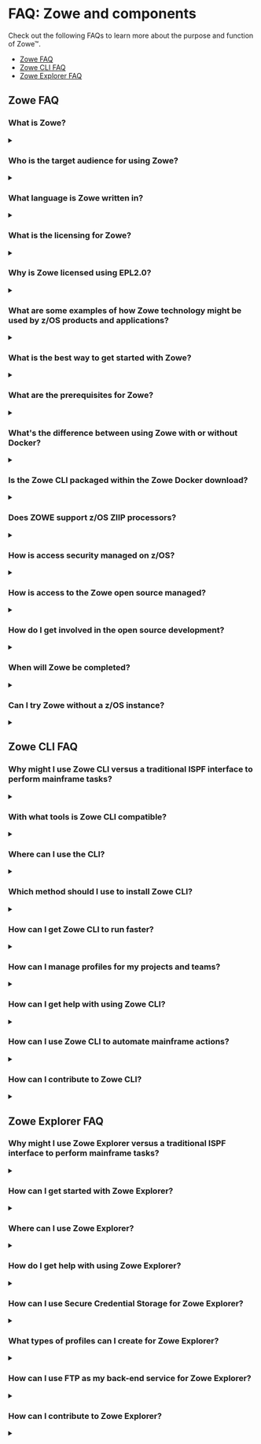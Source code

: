 # FAQ: Zowe and components

Check out the following FAQs to learn more about the purpose and function of Zowe&trade;.

- [Zowe FAQ](#zowe-faq)
- [Zowe CLI FAQ](#zowe-cli-faq)
- [Zowe Explorer FAQ](#zowe-explorer-faq)

## Zowe FAQ

### What is Zowe?

<details class="zowe-faq">

<summary></summary>

Zowe is an open source project within the [Open Mainframe Project](https://www.openmainframeproject.org/) that is part of [The Linux Foundation](https://www.linuxfoundation.org). The Zowe project provides modern software interfaces on IBM z/OS to address the needs of a variety of modern users. These interfaces include a new web graphical user interface, a script-able command-line interface, extensions to existing REST APIs, and new REST APIs on z/OS.

</details>

### Who is the target audience for using Zowe?

<details class="zowe-faq">

<summary></summary>

Zowe technology can be used by a variety of mainframe IT and non-IT professionals. The target audience is primarily application developers and system programmers, but the Zowe Application Framework is the basis for developing web browser interactions with z/OS that can be used by anyone.

</details>

### What language is Zowe written in?

<details class="zowe-faq">

<summary></summary>

Zowe consists of several components. The primary languages are Java and JavaScript. Zowe CLI and Desktop are written in TypeScript. ZSS is written in C, while the cross memory server is written in metal C.

</details>

### What is the licensing for Zowe?

<details class="zowe-faq">

<summary></summary>

Zowe source code is licensed under EPL2.0. For license text click [here](https://www.eclipse.org/org/documents/epl-2.0/EPL-2.0.txt) and for additional information click [here](https://www.eclipse.org/legal/epl-2.0/faq.php).

In the simplest terms (taken from the FAQs above) - "...if you have modified EPL-2.0 licensed source code and you distribute that code or binaries built from that code outside your company, you must make the source code available under the EPL-2.0."

</details>

### Why is Zowe licensed using EPL2.0?

<details class="zowe-faq">

<summary></summary>

The Open Mainframe Project wants to encourage adoption and innovation, and also let the community share new source code across the Zowe ecosystem. The open source code can be used by anyone, provided that they adhere to the licensing terms.

</details>


### What are some examples of how Zowe technology might be used by z/OS products and applications?

<details class="zowe-faq">

<summary></summary>

The Zowe Desktop (web user interface) can be used in many ways, such as to provide custom graphical dashboards that monitor data for z/OS products and applications.

Zowe CLI can also be used in many ways, such as for simple job submission, data set manipulation, or for writing complex scripts for use in mainframe-based DevOps pipelines.

The increased capabilities of RESTful APIs on z/OS allows APIs to be used in programmable ways to interact with z/OS services.

</details>


### What is the best way to get started with Zowe?

<details class="zowe-faq">

<summary></summary>

Zowe provides a convenience build that includes the components released-to-date, as well as IP being considered for contribution, in an easy to install package on [Zowe.org](https://zowe.org). The convenience build can be easily installed and the Zowe capabilities seen in action.

To install the complete Zowe solution, see [Installing Zowe](../user-guide/installandconfig.md).

To get up and running with the Zowe CLI component quickly, see [Zowe CLI quick start](cli-getting-started.md).

</details>


### What are the prerequisites for Zowe?

<details class="zowe-faq">

<summary></summary>

Prerequisites vary by component used, but in most cases the primary prerequisites are Java and NodeJS on z/OS and the z/OS Management Facility enabled and configured. For a complete list of software requirements listed by component, see [System requirements for z/OS components](../user-guide/systemrequirements-zos.md) and [System requirements for Zowe CLI](../user-guide/systemrequirements-cli.md).

</details>

### What's the difference between using Zowe with or without Docker?  

<Badge text="Technical Preview"/>

<details class="zowe-faq">

<summary></summary>

Docker is a download option for Zowe that allows you to run certain Zowe server components outside of z/OS.
The Docker image contains the Zowe components that do not have the requirement of having to run on z/OS: The App server, API Mediation Layer, and the USS/MVS/JES Explorers.

Configurating components with Docker is similar to the procedures you would follow without Docker, however tasks such as installation and running with Docker are a bit different, as these tasks become Linux oriented, rather than utilizing Jobs and STCs.

**NOTE:** z/OS is still required when using the Docker image. Depending on which components of Zowe you use, you'll still need to set up z/OS Management Facility as well as Zowe's ZSS and Cross memory servers.

</details>

### Is the Zowe CLI packaged within the Zowe Docker download?  

<Badge text="Technical Preview"/>

<details class="zowe-faq">

<summary></summary>

At this time, the Docker image referred to in this documentation contains only Zowe server components. It is possible to make a Docker image that contains the Zowe CLI, so additional Zowe content, such as the CLI, may have Docker as a distribution option later. 

If you are interested in improvements such as this one, please be sure to express that interest to the Zowe community!

</details>

### Does ZOWE support z/OS ZIIP processors?

<details class="zowe-faq">

<summary></summary>

Only the parts of Zowe that involve Java code are ZIIP enabled. The API Mediation Layer composed of the API Gateway, Discovery and Catalog servers along with any Java-based services that work with them such as the Jobs and Datasets servers are ZIIP enabled. Also, the CLI and VSCode Explorer make large use of z/OSMF, which is Java so they are ZIIP enabled as well. More details on portions of Zowe which are Java (ZIIP) enabled can be found [here](https://docs.zowe.org/stable/getting-started/zowe-architecture#zowe-architecture).

This leaves C and NodeJS code which are not ZIIP enabled, BUT, we have a [tech preview](https://www.zowe.org/download.html) available currently that allows execution of Java as well as NodeJS code, on Linux or zLinux via Docker. With the tech preview, only the C code remains on z/OS, which is not ZIIP enabled.

</details>

### How is access security managed on z/OS?

<details class="zowe-faq">

<summary></summary>

Zowe components use typical z/OS System authorization facility (SAF) calls for security.

</details>


### How is access to the Zowe open source managed?

<details class="zowe-faq">

<summary></summary>

The source code for Zowe is maintained on an Open Mainframe Project GitHub server. Everyone has read access. "Committers" on the project have authority to alter the source code to make fixes or enhancements. A list of Committers is documented in [Committers to the Zowe project](https://github.com/zowe/community/blob/master/COMMITTERS.md).

</details>


### How do I get involved in the open source development?

<details class="zowe-faq">

<summary></summary>

The best way to get started is to join a [Zowe Slack channel](https://slack.openmainframeproject.org/) and/or email distribution list and begin learning about the current capabilities, then contribute to future development.

For more information about emailing lists, community calendar, meeting minutes, and more, see the [Zowe Community](https://github.com/zowe/community/blob/master/README.md) GitHub repo.

For information and tutorials about extending Zowe with a new plug-in or application, see [Extending](../extend/extend-apiml/onboard-overview.md) on Zowe Docs.

</details>


### When will Zowe be completed?

<details class="zowe-faq">

<summary></summary>

Zowe will continue to evolve in the coming years based on new ideas and new contributions from a growing community.

</details>


### Can I try Zowe without a z/OS instance?

<details class="zowe-faq">

<summary></summary>

IBM has contributed a free hands-on tutorial for Zowe. Visit the [Zowe Tutorial page](https://developer.ibm.com/tutorials/zowe-step-by-step-tutorial/) to learn about adding new applications to the Zowe Desktop and and how to enable communication with other Zowe components.

The Zowe community is also currently working to provide a vendor-neutral site for an open z/OS build and sandbox environment.

Zowe is also compatible with IBM z/OSMF Lite for non-production use. For more information, see [Configuring z/OSMF Lite](../user-guide/systemrequirements-zosmf-lite.md) on Zowe Docs.

</details>


## Zowe CLI FAQ

### Why might I use Zowe CLI versus a traditional ISPF interface to perform mainframe tasks?

<details class="zowe-faq">

<summary></summary>

For developers new to the mainframe, command-line interfaces might be more familiar than an ISPF interface. Zowe CLI lets developers be productive from day-one by using familiar tools. Zowe CLI also lets developers write scripts that automate a sequence of mainframe actions. The scripts can then be executed from off-platform automation tools such as Jenkins automation server, or manually during development.

</details>


### With what tools is Zowe CLI compatible?

<details class="zowe-faq">

<summary></summary>

Zowe CLI is very flexible; developers can integrate with modern tools that work best for them. It can work in conjunction with popular build and testing tools such as Gulp, Gradle, Mocha, and Junit. Zowe CLI runs on a variety of operating systems, including Windows, macOS, and Linux. Zowe CLI scripts can be abstracted into automation tools such as Jenkins and TravisCI.

</details>

### Where can I use the CLI?

<details class="zowe-faq">

<summary></summary>

| **Usage Scenario**    | **Example**  |
|------------------------------------------------------|--------------------------------------------------------------------------------------------------------------------------------------------------------------------|
| Interactive use, in a command prompt or bash terminal. | Perform one-off tasks such as submitting a batch job.                                                            |
| Interactive use, in an IDE terminal                    | Download a data set, make local changes in your editor, then upload the changed dataset back to the mainframe.                                  |
| Scripting, to simplify repetitive tasks         | Write a shell script that submits a job, waits for the job to complete, then returns the output.                |
| Scripting, for use in automated pipelines       | Add a script to your Jenkins (or other automation tool) pipeline to move artifacts from a mainframe development system to a test system. |

</details>

### Which method should I use to install Zowe CLI?

<details class="zowe-faq">

<summary></summary>

You can install Zowe CLI using the following methods:

- **Local package installation:** The local package method lets you install Zowe CLI from a zipped file that contains the core application and all plug-ins. When you use the local package method, you can install Zowe CLI in an offline environment. We recommend that you download the package and distribute it internally if your site does not have internet access.

- **Online NPM registry:** The online NPM (Node Package Manager) registry method unpacks all of the files that are necessary to install Zowe CLI using the command line. When you use the online registry method, you need an internet connection to install Zowe CLI

</details>


### How can I get Zowe CLI to run faster?

<details class="zowe-faq">

<summary></summary>

- Zowe CLI runs significantly faster when you run it in daemon mode. Daemon mode significantly improves the performance of Zowe CLI commands by running Zowe CLI as a persistent background process. For more information, see [Using daemon mode](../user-guide/cli-using-using-daemon-mode.md).

</details>

### How can I manage profiles for my projects and teams?

<details class="zowe-faq">

<summary></summary>

- Zowe CLI V2 introduces **team** profiles. Using team profiles helps to improve the initial setup of Zowe CLI by making service connection details easier to share and easier to store within projects. For more information, see [Configuring team profiles](../user-guide/cli-using-configuring-global-profiles.md).

</details>

### How can I get help with using Zowe CLI?

<details class="zowe-faq">

<summary></summary>

- You can get help for any command, action, or option in Zowe CLI by issuing the command 'zowe --help'.
- For information about the available commands in Zowe CLI, see [Command Groups](../user-guide/cli-usingcli.md#understanding-core-command-groups).
- If you have questions, the [Zowe Slack space](https://openmainframeproject.slack.com/) is the place to ask our community!

</details>

### How can I use Zowe CLI to automate mainframe actions?

<details class="zowe-faq">

<summary></summary>

- You can automate a sequence of Zowe CLI commands by writing bash scripts. You can then run your scripts in an automation server such as Jenkins. For example, you might write a script that moves your Cobol code to a mainframe test system before another script runs the automated tests.
- Zowe CLI lets you manipulate data sets, submit jobs, provision test environments, and interact with mainframe systems and source control management, all of which can help you develop robust continuous integration/delivery.

</details>


### How can I contribute to Zowe CLI?

<details class="zowe-faq">

<summary></summary>

As a developer, you can extend Zowe CLI in the following ways:

- Build a plug-in for Zowe CLI

- Contribute code to the core Zowe CLI

- Fix bugs in Zowe CLI or plug-in code, submit enhancement requests via GitHub issues, and raise your ideas with the community in Slack.

    **Note:** For more information, see [Developing for Zowe CLI](../extend/extend-cli/cli-devTutorials.md#how-can-i-contribute).

</details>

## Zowe Explorer FAQ

### Why might I use Zowe Explorer versus a traditional ISPF interface to perform mainframe tasks?

<details class="zowe-faq">

<summary></summary>

The Zowe Explorer VSCode extension provides developers new to the mainframe with a modern UI, allowing you to access and work with the data set, USS, and job functionalities in a fast and streamlined manner. In addition, Zowe Explorer enables you to work with Zowe CLI profiles and issue TSO/MVS commands.

</details>

### How can I get started with Zowe Explorer?

<details class="zowe-faq">

<summary></summary>

First of all, make sure you fulfill the following Zowe Explorer software requirements:

- Get access to z/OSMF.
- Install [Node.js](https://nodejs.org/en/download/) v8.0 or later.
- Install [VSCode](https://code.visualstudio.com/).
- Configure TSO/E address space services, z/OS data set, file REST interface, and z/OS jobs REST interface. For more information, see [z/OS Requirements](https://docs.zowe.org/stable/user-guide/systemrequirements-zosmf#z-os-requirements).

Once the software requirements are fulfilled, create a Zowe Explorer profile.

**Follow these steps:**

1. Navigate to the explorer tree.
2. Click the **+** button next to the **DATA SETS**, **USS**, or **JOBS** bar.
3. Select the **Create a New Connection to z/OS** option.
4. Follow the instructions, and enter all required information to complete the profile creation.

You can also watch [Getting Started with Zowe Explorer](https://www.youtube.com/watch?v=G_WCsFZIWt4) to understand how to use the basic features of the extension.

</details>

### Where can I use Zowe Explorer?

<details class="zowe-faq">

<summary></summary>

You can use Zowe Explorer either in [VSCode](https://marketplace.visualstudio.com/items?itemName=Zowe.vscode-extension-for-zowe) or in Theia. For more information about Zowe Explorer in Theia, see [the Theia Readme](https://github.com/zowe/vscode-extension-for-zowe/blob/master/docs/README-Theia.md).

</details>

### How do I get help with using Zowe Explorer?

<details class="zowe-faq">

<summary></summary>

- Use [the Zowe Explorer channel](https://openmainframeproject.slack.com/archives/CUVE37Z5F) in Slack to ask the Zowe Explorer community for help.
- Open a question or issue directly in [the Zowe Explorer GitHub repository](https://github.com/zowe/vscode-extension-for-zowe/issues).

</details>

### How can I use Secure Credential Storage for Zowe Explorer?

<details class="zowe-faq">

<summary></summary>

The Secure Credential Store Plug-in is no longer required for Zowe Explorer.

Secure credential storage functionality is now contained in the Zowe CLI core application.

</details>

### What types of profiles can I create for Zowe Explorer?

<details class="zowe-faq">

<summary></summary>

Zowe Explorer V2 supports using Service Profiles, Base Profiles, and Team Profiles. For more information, see [Using profiles](../user-guide/cli-using-using-profiles.md) in the Using Zowe CLI section. 

</details>

### How can I use FTP as my back-end service for Zowe Explorer?

<details class="zowe-faq">

<summary></summary>

See the [Zowe FTP extension README](https://github.com/zowe/zowe-explorer-ftp-extension/#readme) in GitHub for information about how to build, install, and use FTP as your back-end service for working with UNIX files.

</details>

### How can I contribute to Zowe Explorer? 

<details class="zowe-faq">

<summary></summary>

As a developer, you may contribute to Zowe Explorer in the following ways:

- Build a Zowe Explorer extension.

- Contribute code to core Zowe Explorer.

- Fix bugs in Zowe Explorer, submit enhancement requests via GitHub issues, and raise your ideas with the community in Slack.

   Note: For more information, see [Extending Zowe Explorer](https://github.com/zowe/vscode-extension-for-zowe/blob/master/docs/README-Extending.md).

</details>